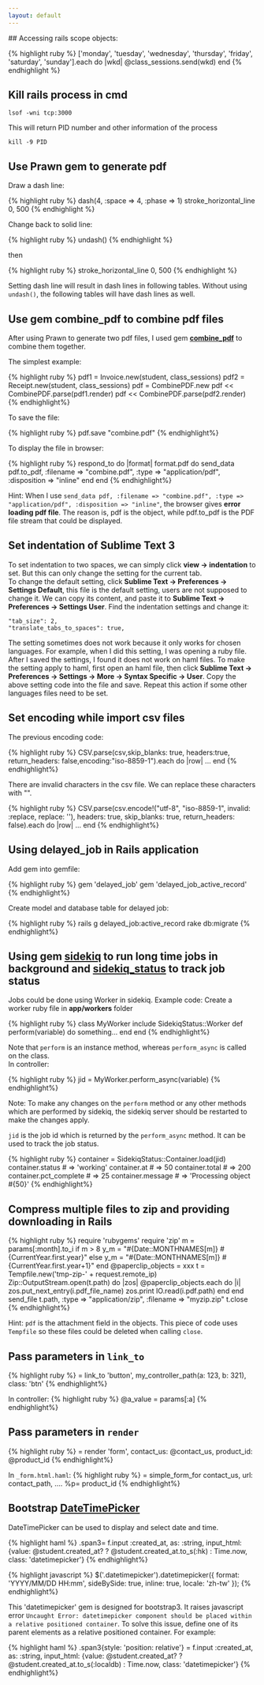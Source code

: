 ```yaml
---
layout: default
---
```

<link rel="stylesheet" href="styles/default.css">
<script src="highlight.pack.js"></script>
<script>hljs.initHighlightingOnLoad();</script>
## Accessing rails scope objects:

{% highlight ruby %}
['monday', 'tuesday', 'wednesday', 'thursday', 'friday', 'saturday', 'sunday'].each do |wkd|
  @class_sessions.send(wkd)
end
{% endhighlight %}

## Kill rails process in cmd

```
lsof -wni tcp:3000
```

This will return PID number and other information of the process

```
kill -9 PID
```

## Use Prawn gem to generate pdf

Draw a dash line:

{% highlight ruby %}
dash(4, :space => 4, :phase => 1)
stroke_horizontal_line 0, 500
{% endhighlight %}

 Change back to solid line:

{% highlight ruby %}
undash()
{% endhighlight %}

then

{% highlight ruby %}
stroke_horizontal_line 0, 500
{% endhighlight %}

Setting dash line will result in dash lines in following tables. Without using `undash()`, the following tables will have dash lines as well.

## Use gem **combine_pdf** to combine pdf files

After using Prawn to generate two pdf files, I used gem [**combine_pdf**](https://github.com/boazsegev/combine_pdf) to combine them together.

The simplest example:

{% highlight ruby %}
pdf1 = Invoice.new(student, class_sessions)
pdf2 = Receipt.new(student, class_sessions)
pdf = CombinePDF.new
pdf << CombinePDF.parse(pdf1.render)
pdf << CombinePDF.parse(pdf2.render)
{% endhighlight%}

To save the file:

{% highlight ruby %}
pdf.save "combine.pdf"
{% endhighlight%}

To display the file in browser:

{% highlight ruby %}
respond_to do |format|
  format.pdf do
    send_data pdf.to_pdf, :filename => "combine.pdf", :type => "application/pdf", :disposition => "inline"
  end
end
{% endhighlight%}

Hint: When I use `send_data pdf, :filename => "combine.pdf", :type => "application/pdf", :disposition => "inline"`, the browser gives **error loading pdf file**. The reason is, pdf is the object, while pdf.to_pdf is the PDF file stream that could be displayed.

## Set indentation of Sublime Text 3

To set indentation to two spaces, we can simply click **view -> indentation** to set. But this can only change the setting for the current tab.  
To change the default setting, click **Sublime Text -> Preferences -> Settings Default**, this file is the default setting, users are not supposed to change it. We can copy its content, and paste it to **Sublime Text -> Preferences -> Settings User**. Find the indentation settings and change it:

```
"tab_size": 2,
"translate_tabs_to_spaces": true,
```

The setting sometimes does not work because it only works for chosen languages. For example, when I did this setting, I was opening a ruby file. After I saved the settings, I found it does not work on haml files. To make the setting apply to haml, first open an haml file, then click **Sublime Text -> Preferences -> Settings -> More -> Syntax Specific -> User**. Copy the above setting code into the file and save. Repeat this action if some other languages files need to be set.

## Set encoding while import csv files

The previous encoding code: 

{% highlight ruby %}
CSV.parse(csv,skip_blanks: true, headers:true, return_headers: false,encoding:"iso-8859-1").each do |row|
...
end
{% endhighlight%}

There are invalid characters in the csv file. We can replace these characters with "".

{% highlight ruby %}
CSV.parse(csv.encode!("utf-8", "iso-8859-1", invalid: :replace, replace: ''), headers: true, skip_blanks: true, return_headers: false).each do |row|
...
end
{% endhighlight%}

## Using **delayed_job** in Rails application

Add gem into gemfile:

{% highlight ruby %}
gem 'delayed_job'
gem 'delayed_job_active_record'
{% endhighlight%}

Create model and database table for delayed job:

{% highlight ruby %}
rails g delayed_job:active_record
rake db:migrate
{% endhighlight%}

## Using gem [**sidekiq**](https://github.com/mperham/sidekiq) to run long time jobs in background and [**sidekiq_status**](https://github.com/cryo28/sidekiq_status) to track job status
Jobs could be done using Worker in sidekiq. Example code:
Create a worker ruby file in **app/workers** folder

{% highlight ruby %}
class MyWorker
  include SidekiqStatus::Worker
  def perform(variable)
    do something...
  end
end
{% endhighlight%}

Note that `perform` is an instance method, whereas `perform_async` is called on the class.  
In controller:

{% highlight ruby %}
jid = MyWorker.perform_async(variable)
{% endhighlight%}

Note: To make any changes on the `perform` method or any other methods which are performed by sidekiq, the sidekiq server should be restarted to make the changes apply.

`jid` is the job id which is returned by the `perform_async` method. It can be used to track the job status.

{% highlight ruby %}
container = SidekiqStatus::Container.load(jid)
container.status       # => 'working'
container.at           # => 50
container.total        # => 200
container.pct_complete # => 25
container.message      # => 'Processing object #{50}'
{% endhighlight%}

## Compress multiple files to zip and providing downloading in Rails

{% highlight ruby %}
  require 'rubygems'
  require 'zip'
  m = params[:month].to_i
  if m > 8
    y_m = "#{Date::MONTHNAMES[m]} #{CurrentYear.first.year}"
  else
    y_m = "#{Date::MONTHNAMES[m]} #{CurrentYear.first.year+1}"
  end
  @paperclip_objects = xxx
  t = Tempfile.new('tmp-zip-' + request.remote_ip)
  Zip::OutputStream.open(t.path) do |zos|
    @paperclip_objects.each do |i|
      zos.put_next_entry(i.pdf_file_name)
      zos.print IO.read(i.pdf.path)
    end
  end
  send_file t.path, :type => "application/zip", :filename => "myzip.zip"
  t.close
{% endhighlight%}

Hint: `pdf` is the attachment field in the objects. This piece of code uses `Tempfile` so these files could be deleted when calling `close`.

## Pass parameters in `link_to`

{% highlight ruby %}
= link_to 'button', my_controller_path(a: 123, b: 321), class: 'btn'
{% endhighlight%}

In controller:
{% highlight ruby %}
@a_value = params[:a]
{% endhighlight%}

## Pass parameters in `render`  
{% highlight ruby %}
= render 'form', contact_us: @contact_us, product_id: @product_id
{% endhighlight%}

In `_form.html.haml`:
{% highlight ruby %}
= simple_form_for contact_us, url: contact_path, ....
%p= product_id
{% endhighlight%}

## Bootstrap [**DateTimePicker**](https://github.com/TrevorS/bootstrap3-datetimepicker-rails)

DateTimePicker can be used to display and select date and time. 

{% highlight haml %}
.span3= f.input :created_at, as: :string, 
  input_html: {value: @student.created_at? ? @student.created_at.to_s(:hk) : Time.now, class: 'datetimepicker'}
{% endhighlight%}

{% highlight javascript %}
$('.datetimepicker').datetimepicker({
      format: 'YYYY/MM/DD HH:mm',
      sideBySide: true,
      inline: true,
      locale: 'zh-tw'
});
{% endhighlight%}

This 'datetimepicker' gem is designed for bootstrap3. It raises javascript error `Uncaught Error: datetimepicker component should be placed within a relative positioned container`. To solve this issue, define one of its parent elements as a relative positioned container. For example:

{% highlight haml %}
.span3{style: 'position: relative'}
  = f.input :created_at, as: :string, input_html: {value: @student.created_at? ? @student.created_at.to_s(:localdb) : Time.now, class: 'datetimepicker'}
{% endhighlight%}




















